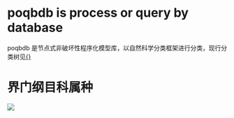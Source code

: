# poqbdb is process or query by database

poqbdb 是节点式非破坏性程序化模型库，以自然科学分类框架进行分类，现行分类树见[{}](https://github.com/FofightFong/Learnrut)

# 界门纲目科属种

![](mDrivEngine/kpcofgs.png)


